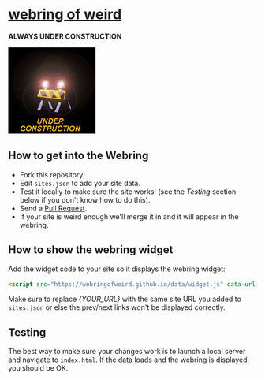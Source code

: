 # [webring of weird](https://webringofweird.github.io)

**ALWAYS UNDER CONSTRUCTION**

![UNDER CONSTRUCTION](./img/construction.gif)

## How to get into the Webring

- Fork this repository.
- Edit `sites.json` to add your site data.
- Test it locally to make sure the site works! (see the *Testing* section below if you don't know how to do this).
- Send a [Pull Request](https://github.com/webringofweird/webringofweird.github.io/compare/).
- If your site is weird enough we'll merge it in and it will appear in the webring.

## How to show the webring widget

Add the widget code to your site so it displays the webring widget:

```html
<script src="https://webringofweird.github.io/data/widget.js" data-url="{YOUR_URL}" async></script>
```

Make sure to replace *{YOUR_URL}* with the same site URL you added to `sites.json` or else the prev/next links won't be displayed correctly.

## Testing

The best way to make sure your changes work is to launch a local server and navigate to `index.html`. If the data loads and the webring is displayed, you should be OK.
